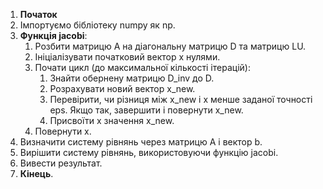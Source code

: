 1. **Початок**
2. Імпортуємо бібліотеку numpy як np.
3. **Функція jacobi**:
    1. Розбити матрицю A на діагональну матрицю D та матрицю LU.
    2. Ініціалізувати початковий вектор x нулями.
    3. Почати цикл (до максимальної кількості ітерацій):
        1. Знайти обернену матрицю D_inv до D.
        2. Розрахувати новий вектор x_new.
        3. Перевірити, чи різниця між x_new і x менше заданої точності eps. Якщо так, завершити і повернути x_new.
        4. Присвоїти x значення x_new.
    4. Повернути x.
4. Визначити систему рівнянь через матрицю A і вектор b.
5. Вирішити систему рівнянь, використовуючи функцію jacobi.
6. Вивести результат.
7. **Кінець**.
